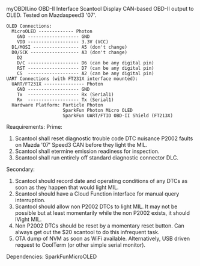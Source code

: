 myOBDII.ino
OBD-II Interface Scantool
Display  CAN-based OBD-II output to OLED.   Tested on Mazdaspeed3 '07'.

    OLED Connections:
      MicroOLED ------------- Photon
        GND ------------------- GND
        VDD ------------------- 3.3V (VCC)
      D1/MOSI ----------------- A5 (don't change)
      D0/SCK ------------------ A3 (don't change)
        D2
        D/C ------------------- D6 (can be any digital pin)
        RST ------------------- D7 (can be any digital pin)
        CS  ------------------- A2 (can be any digital pin)
    UART Connections (with FT231X interface mounted):
      UART/FT231X --------------- Photon
        GND ------------------- GND
        Tx  ------------------- Rx (Serial1)
        Rx  ------------------- Tx (Serial1)
      Hardware Platform: Particle Photon
                         SparkFun Photon Micro OLED
                         SparkFun UART/FTID OBD-II Shield (FT213X)

  Reaquirements:
  Prime:
  1.  Scantool shall reset diagnostic trouble code DTC nuisance P2002 faults on Mazda '07' Speed3 CAN before they light the MIL.
  2.  Scantool shall etermine emission readiness for inspection.
  3.  Scantool shall run entirely off standard diagnostic connector DLC.

  Secondary:
  1.  Scantool should record date and operating conditions of any DTCs as soon as they happen that would light MIL.
  2.  Scantool should have a Cloud Function interface for manual query interruption.
  3.  Scantool should allow non P2002 DTCs to light MIL.   It may not be possible but at least momentarily while the non P2002 exists, it should lVight MIL.
  4.  Non P2002 DTCs should be reset by a momentary reset button.  Can always get out the $20 scantool to do this infrequent task.
  5.  OTA dump of NVM as soon as WiFi available.   Alternatively, USB driven request to CoolTerm (or other simple serial monitor).

   Dependencies:  SparkFunMicroOLED
